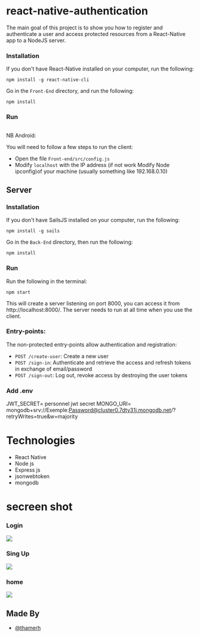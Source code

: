 # react-native-authentication


The main goal of this project is to show you how to register and authenticate a user and access protected resources from a React-Native app to a NodeJS server.

### Installation

If you don't have React-Native installed on your computer, run the following:
```
npm install -g react-native-cli
```

Go in the `Front-End` directory, and run the following:

```
npm install
```

### Run

```npm start
```
NB Android:

You will need to follow a few steps to run the client:

- Open the file `Front-end/src/config.js`
- Modify `localhost` with the IP address (if not work Modify Node ipconfig)of your machine (usually something like 192.168.0.10)

## Server

### Installation


If you don't have SailsJS installed on your computer, run the following:
```
npm install -g sails
```

Go in the `Back-End` directory, then run the following:

```
npm install
```

### Run

Run the following in the terminal:

```
npm start
```

This will create a server listening on port 8000, you can access it from http://localhost:8000/. The server needs to run at all time when you use the client.

### Entry-points:


The non-protected entry-points allow authentication and registration:

- `POST /create-user`: Create a new user
- `POST /sign-in`: Authenticate and retrieve the access and refresh tokens in exchange of email/password
- `POST /sign-out`: Log out, revoke access by destroying the user tokens

### Add .env
JWT_SECRET= personnel jwt secret 
MONGO_URI= mongodb+srv://Exemple:Password@cluster0.7dty31j.mongodb.net/?retryWrites=true&w=majority

# Technologies
- React Native
- Node js
- Express js
- jsonwebtoken
- mongodb

# secreen shot

### Login
![](https://github.com/thamerh/System-Authentification-ReactNative-nodeJs-Express-Mongodb/blob/main/SecreenShot/login.png)
### Sing Up
![](https://github.com/thamerh/System-Authentification-ReactNative-nodeJs-Express-Mongodb/blob/main/SecreenShot/register.png)
### home
![](https://github.com/thamerh/System-Authentification-ReactNative-nodeJs-Express-Mongodb/blob/main/SecreenShot/home.png)

## Made By

- [@thamerh](https://github.com/thamerh)

